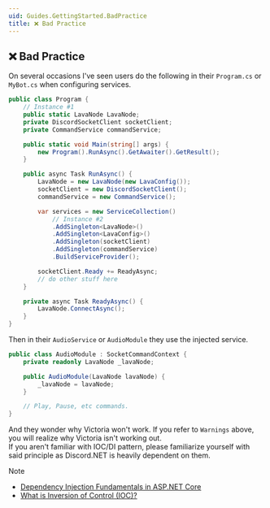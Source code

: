 ```yaml
---
uid: Guides.GettingStarted.BadPractice
title: ❌ Bad Practice
---
```


## ❌ Bad Practice
On several occasions I've seen users do the following in their `Program.cs` or `MyBot.cs` when configuring services.

```cs
public class Program {
	// Instance #1
	public static LavaNode LavaNode;
	private DiscordSocketClient socketClient;
	private CommandService commandService;

	public static void Main(string[] args) {
		new Program().RunAsync().GetAwaiter().GetResult();
	}

	public async Task RunAsync() {
		LavaNode = new LavaNode(new LavaConfig());
		socketClient = new DiscordSocketClient();
		commandService = new CommandService();

		var services = new ServiceCollection()
			// Instance #2
			.AddSingleton<LavaNode>()
			.AddSingleton<LavaConfig>()
			.AddSingleton(socketClient)
			.AddSingleton(commandService)
			.BuildServiceProvider();

		socketClient.Ready += ReadyAsync;
		// do other stuff here
	}

	private async Task ReadyAsync() {
		LavaNode.ConnectAsync();
	}
}
```

Then in their `AudioService` or `AudioModule` they use the injected service.
```cs
public class AudioModule : SocketCommandContext {
	private readonly LavaNode _lavaNode;

	public AudioModule(LavaNode lavaNode) {
		_lavaNode = lavaNode;
	}

	// Play, Pause, etc commands.
}

```

And they wonder why Victoria won't work. If you refer to `Warnings` above, you will realize why Victoria isn't working out. \
If you aren't familiar with IOC/DI pattern, please familiarize yourself with said principle as Discord.NET is heavily dependent on them.

> [!NOTE]
> - [Dependency Injection Fundamentals in ASP.NET Core](https://docs.microsoft.com/en-us/aspnet/core/fundamentals/dependency-injection?view=aspnetcore-3.1)
> - [What is Inversion of Control (IOC)?](https://stackoverflow.com/questions/3058/what-is-inversion-of-control)